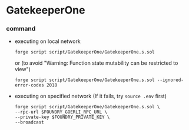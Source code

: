 # GatekeeperOne
### command
- executing on local network
    ```
    forge script script/GatekeeperOne/GatekeeperOne.s.sol
    ```
    or (to avoid "Warning: Function state mutability can be restricted to view")
    ```
    forge script script/GatekeeperOne/GatekeeperOne.s.sol --ignored-error-codes 2018
    ```
- executing on specified network (If it fails, try `source .env` first)
    ```
    forge script script/GatekeeperOne/GatekeeperOne.s.sol \
    --rpc-url $FOUNDRY_GOERLI_RPC_URL \
    --private-key $FOUNDRY_PRIVATE_KEY \
    --broadcast
    ```